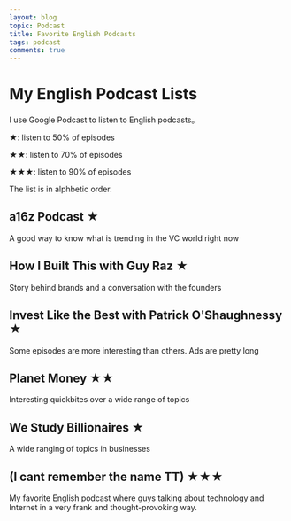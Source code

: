 ```yaml
---
layout: blog
topic: Podcast
title: Favorite English Podcasts
tags: podcast
comments: true
---
```


# My English Podcast Lists

I use Google Podcast to listen to English podcasts。

★: listen to 50% of episodes

★★: listen to 70% of episodes

★★★: listen to 90% of episodes

The list is in alphbetic order.

## a16z Podcast ★
A good way to know what is trending in the VC world right now

## How I Built This with Guy Raz ★
Story behind brands and a conversation with the founders

## Invest Like the Best with Patrick O'Shaughnessy ★
Some episodes are more interesting than others. Ads are pretty long 

## Planet Money ★★
Interesting quickbites over a wide range of topics

## We Study Billionaires ★
A wide ranging of topics in businesses

## (I cant remember the name TT) ★★★
My favorite English podcast where guys talking about technology and Internet in a very frank and thought-provoking way. 
